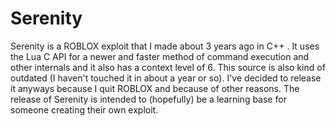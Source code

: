 # Serenity
Serenity is a ROBLOX exploit that I made about 3 years ago in C++ . It uses the Lua C API for a newer and faster method of command execution and other internals and it also has a context level of 6. This source is also kind of outdated (I haven't touched it in about a year or so). I've decided to release it anyways because I quit ROBLOX and because of other reasons. The release of Serenity is intended to (hopefully) be a learning base for someone creating their own exploit.
